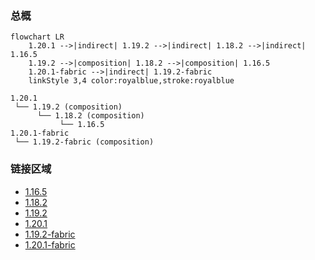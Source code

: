 ### 总概

```mermaid
flowchart LR
    1.20.1 -->|indirect| 1.19.2 -->|indirect| 1.18.2 -->|indirect| 1.16.5
    1.19.2 -->|composition| 1.18.2 -->|composition| 1.16.5
    1.20.1-fabric -->|indirect| 1.19.2-fabric
    linkStyle 3,4 color:royalblue,stroke:royalblue
```

```
1.20.1
 └── 1.19.2 (composition)
      └── 1.18.2 (composition)
           └── 1.16.5
1.20.1-fabric
 └── 1.19.2-fabric (composition)
```

### 链接区域

- [1.16.5](/projects/1.16/assets/macaws-fences-oh-the-biomes-youll-go/mcwfencesbyg)
- [1.18.2](/projects/1.18/assets/macaws-fences-oh-the-biomes-youll-go/mcwfencesbyg)
- [1.19.2](/projects/1.19/assets/macaws-fences-oh-the-biomes-youll-go/mcwfencesbyg)
- [1.20.1](/projects/1.20/assets/macaws-fences-oh-the-biomes-youll-go/mcwfencesbyg)
- [1.19.2-fabric](/projects/1.19/assets/macaws-fences-oh-the-biomes-youll-go/z_mcwfencesbyg)
- [1.20.1-fabric](/projects/1.20-fabric/assets/macaws-fences-oh-the-biomes-youll-go/z_mcwfencesbyg)